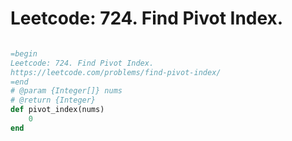 # Leetcode: 724. Find Pivot Index.

```Ruby

=begin
Leetcode: 724. Find Pivot Index.
https://leetcode.com/problems/find-pivot-index/
=end
# @param {Integer[]} nums
# @return {Integer}
def pivot_index(nums)
    0
end
```